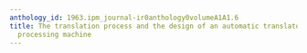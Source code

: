 ```yaml
---
anthology_id: 1963.ipm_journal-ir0anthology0volumeA1A1.6
title: The translation process and the design of an automatic translator as an information
  processing machine
---
```

